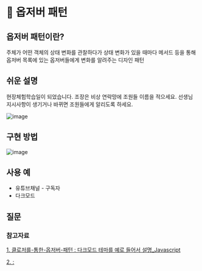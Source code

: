 # 👀 옵저버 패턴
## 옵저버 패턴이란?
주체가 어떤 객체의 상태 변화를 관찰하다가 상태 변화가 있을 때마다 메서드 등을 통해
옵저버 목록에 있는 옵저버들에게 변화를 알려주는 디자인 패턴

## 쉬운 설명
현장체험학습일이 되었습니다. 조장은 비상 연락망에 조원들 이름을 적으세요.
선생님 지시사항이 생기거나 바뀌면 조원들에게 알리도록 하세요.
  
![image](https://user-images.githubusercontent.com/59358570/191182324-99dbfbfc-86e7-4b61-b65f-9280b1889d6f.png)
  

## 구현 방법
![image](https://user-images.githubusercontent.com/59358570/191179801-d4c99d12-cd08-49b2-b343-0c21b03aeb7f.png)


## 사용 예
- 유튜브채널 - 구독자
- 다크모드

## 질문

### 참고자료
[1. 클로저를-통한-옵저버-패턴 : 다크모드 테마를 예로 들어서 설명_Javascript ](https://velog.io/@dosomething/%ED%81%B4%EB%A1%9C%EC%A0%80%EB%A5%BC-%ED%86%B5%ED%95%9C-%EC%98%B5%EC%A0%80%EB%B2%84-%ED%8C%A8%ED%84%B4)  
  
[2.  : ](https://google.com)
  
